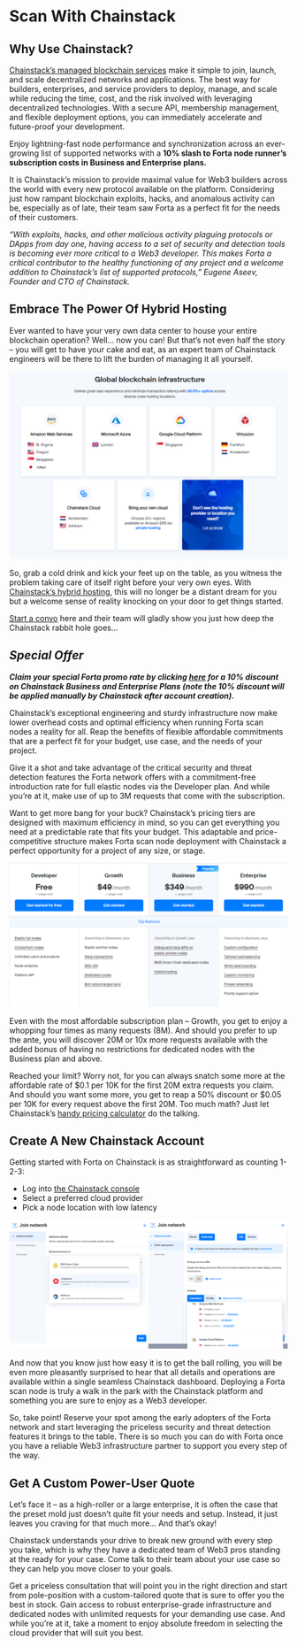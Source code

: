 # Scan With Chainstack

## Why Use Chainstack?

[Chainstack’s managed blockchain services](https://chainstack.com) make it simple to join, launch, and scale decentralized networks and applications. The best way for builders, enterprises, and service providers to deploy, manage, and scale while reducing the time, cost, and the risk involved with leveraging decentralized technologies. With a secure API, membership management, and flexible deployment options, you can immediately accelerate and future-proof your development.

Enjoy lightning-fast node performance and synchronization across an ever-growing list of supported networks with a **10% slash to Forta node runner’s subscription costs in Business and Enterprise plans.**

It is Chainstack’s mission to provide maximal value for Web3 builders across the world with every new protocol available on the platform. Considering just how rampant blockchain exploits, hacks, and anomalous activity can be, especially as of late, their team saw Forta as a perfect fit for the needs of their customers.

*“With exploits, hacks, and other malicious activity plaguing protocols or DApps from day one, having access to a set of security and detection tools is becoming ever more critical to a Web3 developer. This makes Forta a critical contributor to the healthy functioning of any project and a welcome addition to Chainstack’s list of supported protocols,” Eugene Aseev, Founder and CTO of Chainstack.*

## Embrace The Power Of Hybrid Hosting

Ever wanted to have your very own data center to house your entire blockchain operation? Well… now you can! But that’s not even half the story – you will get to have your cake and eat, as an expert team of Chainstack engineers will be there to lift the burden of managing it all yourself.

![Chainstack Hybrid Hosting](chainstack-hybrid-hosting.png)

So, grab a cold drink and kick your feet up on the table, as you witness the problem taking care of itself right before your very own eyes. With [Chainstack’s hybrid hosting](https://chainstack.com/hosting/), this will no longer be a distant dream for you but a welcome sense of reality knocking on your door to get things started.

[Start a convo](https://chainstack.com/contact/) here and their team will gladly show you just how deep the Chainstack rabbit hole goes…

## *Special Offer*

***Claim your special Forta promo rate by clicking [here](http://pages.chainstack.com/referrals/forta) for a 10% discount on Chainstack Business and Enterprise Plans (note the 10% discount will be applied manually by Chainstack after account creation).***


Chainstack’s exceptional engineering and sturdy infrastructure now make lower overhead costs and optimal efficiency when running Forta scan nodes a reality for all. Reap the benefits of flexible affordable commitments that are a perfect fit for your budget, use case, and the needs of your project.

Give it a shot and take advantage of the critical security and threat detection features the Forta network offers with a commitment-free introduction rate for full elastic nodes via the Developer plan. And while you’re at it, make use of up to 3M requests that come with the subscription.

Want to get more bang for your buck? Chainstack’s pricing tiers are designed with maximum efficiency in mind, so you can get everything you need at a predictable rate that fits your budget. This adaptable and price-competitive structure makes Forta scan node deployment with Chainstack a perfect opportunity for a project of any size, or stage.

![Chainstack Pricing Model](chainstack-pricing.png)

Even with the most affordable subscription plan – Growth, you get to enjoy a whopping four times as many requests (8M). And should you prefer to up the ante, you will discover 20M or 10x more requests available with the added bonus of having no restrictions for dedicated nodes with the Business plan and above.

Reached your limit? Worry not, for you can always snatch some more at the affordable rate of $0.1 per 10K for the first 20M extra requests you claim. And should you want some more, you get to reap a 50% discount or $0.05 per 10K for every request above the first 20M. Too much math? Just let Chainstack’s [handy pricing calculator](https://chainstack.com/pricing/) do the talking.

## Create A New Chainstack Account

Getting started with Forta on Chainstack is as straightforward as counting 1-2-3:

- Log into [the Chainstack console](https://console.chainstack.com/)
- Select a preferred cloud provider
- Pick a node location with low latency

![Chainstack Console Screen](chainstack-console.png)

And now that you know just how easy it is to get the ball rolling, you will be even more pleasantly surprised to hear that all details and operations are available within a single seamless Chainstack dashboard. Deploying a Forta scan node is truly a walk in the park with the Chainstack platform and something you are sure to enjoy as a Web3 developer.

So, take point! Reserve your spot among the early adopters of the Forta network and start leveraging the priceless security and threat detection features it brings to the table. There is so much you can do with Forta once you have a reliable Web3 infrastructure partner to support you every step of the way.

## Get A Custom Power-User Quote

Let’s face it – as a high-roller or a large enterprise, it is often the case that the preset mold just doesn’t quite fit your needs and setup. Instead, it just leaves you craving for that much more… And that’s okay!

Chainstack understands your drive to break new ground with every step you take, which is why they have a dedicated team of Web3 pros standing at the ready for your case. Come talk to their team about your use case so they can help you move closer to your goals.

Get a priceless consultation that will point you in the right direction and start from pole-position with a custom-tailored quote that is sure to offer you the best in stock. Gain access to robust enterprise-grade infrastructure and dedicated nodes with unlimited requests for your demanding use case. And while you’re at it, take a moment to enjoy absolute freedom in selecting the cloud provider that will suit you best.
